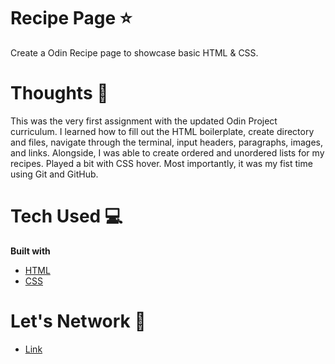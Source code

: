 # Recipe Page ⭐️

Create a Odin Recipe page to showcase basic HTML & CSS.

# Thoughts 💭

This was the very first assignment with the updated Odin Project curriculum. I learned how to fill out the HTML boilerplate, create directory and files, navigate through the terminal, input headers, paragraphs, images, and links. Alongside, I was able to create ordered and unordered lists for my recipes. Played a bit with CSS hover. Most importantly, it was my fist time using Git and GitHub.

# Tech Used 💻

**Built with**

- [HTML](https://developer.mozilla.org/en-US/docs/Web/HTML)
- [CSS](https://developer.mozilla.org/en-US/docs/Web/CSS)

# Let's Network 🔗

- [Link](https://www.instagram.com/marceloquerque/)
